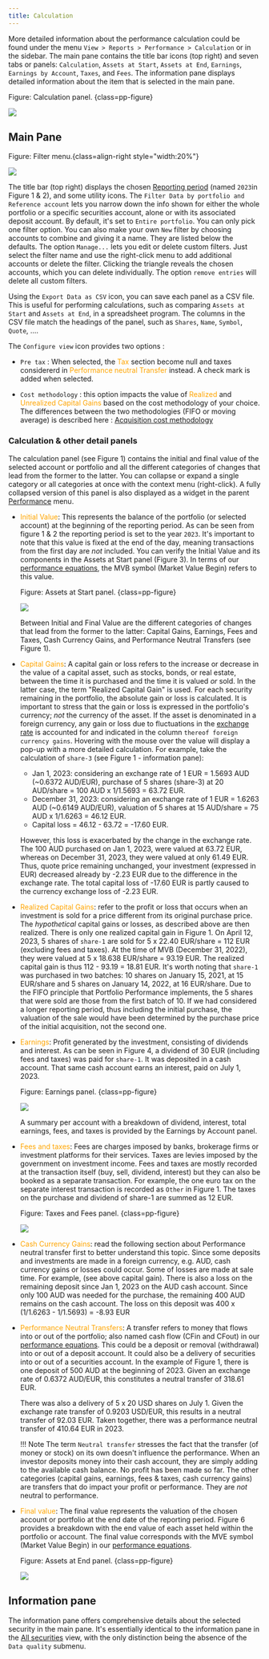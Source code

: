 ```yaml
---
title: Calculation
---
```


More detailed information about the performance calculation could be found under the menu `View > Reports > Performance > Calculation` or in the sidebar. The main pane contains the title bar icons (top right) and seven tabs or panels: `Calculation`, `Assets at Start`, `Assets at End`, `Earnings`, `Earnings by Account`, `Taxes`, and `Fees`. The information pane displays detailed information about the item that is selected in the main pane.

Figure: Calculation panel. {class=pp-figure}

![](images/calculation-main-panel.svg) 

## Main Pane

Figure: Filter menu.{class=align-right style="width:20%"}

![](images/calculation-filter.png)

The title bar (top right) displays the chosen [Reporting period](../../../../concepts/reporting-period.md) (named `2023`in Figure 1 & 2), and some utility icons. The `Filter Data by portfolio and Reference account` lets you narrow down the info shown for either the whole portfolio or a specific securities account, alone or with its associated deposit account. By default, it's set to `Entire portfolio`. You can only pick one filter option. You can also make your own `New` filter by choosing accounts to combine and giving it a name. They are listed below the defaults. The option `Manage...` lets you edit or delete custom filters. Just select the filter name and use the right-click menu to add additional accounts or delete the filter. Clicking the triangle reveals the chosen accounts, which you can delete individually. The option `remove entries` will delete all custom filters.
    
Using the `Export Data as CSV` icon, you can save each panel as a CSV file. This is useful for performing calculations, such as comparing `Assets at Start` and `Assets at End`, in a spreadsheet program. The columns in the CSV file match the headings of the panel, such as `Shares`, `Name`, `Symbol`, `Quote`, ....

The `Configure view` icon provides two options :

- `Pre tax` : When selected, the <span style="color:orange">Tax</span> section become null and taxes considererd in <span style="color:orange">Performance neutral Transfer</span> instead. A check mark is added when selected.

- `Cost methodology` : this option impacts the value of <span style="color:orange">Realized</span> and <span style="color:orange">Unrealized Capital Gains</span> based on the cost methodology of your choice. The differences between the two methodologies (FIFO or moving average) is described here : [Acquisition cost methodology](../../../../concepts/cost-methodology.md)

### Calculation & other detail panels

The calculation panel (see Figure 1) contains the initial and final value of the selected account or portfolio and all the different categories of changes that lead from the former to the latter. You can collapse or expand a single category or all categories at once with the context menu (right-click). A fully collapsed version of this panel is also displayed as a widget in the parent [Performance](./index.md) menu. 

- <span style="color:orange">Initial Value</span>: This represents the balance of the portfolio (or selected account) at the beginning of the reporting period. As can be seen from figure 1 & 2 the reporting period is set to the year `2023`.  It's important to note that this value is fixed at the end of the day, meaning transactions from the first day are *not* included. You can verify the Initial Value and its components in the Assets at Start panel (Figure 3). In terms of our [performance equations](../../../../concepts/performance/index.md), the MVB symbol (Market Value Begin) refers to this value.

    Figure: Assets at Start panel. {class=pp-figure}

    ![](images/calculation-assets-start.png)

    Between Initial and Final Value are the different categories of changes that lead from the former to the latter: Capital Gains, Earnings, Fees and Taxes, Cash Currency Gains, and Performance Neutral Transfers (see Figure 1).


- <span style="color:orange">Capital Gains</span>: A capital gain or loss refers to the increase or decrease in the value of a capital asset, such as stocks, bonds, or real estate, between the time it is purchased and the time it is valued *or* sold. In the latter case, the term "Realized Capital Gain" is used. For each security remaining in the portfolio, the absolute gain or loss is calculated. It is important to stress that the gain or loss is expressed in the portfolio's currency; *not* the currency of the asset. If the asset is denominated in a foreign currency, any gain or loss due to fluctuations in the [exchange rate](../../../file/currency.md) is accounted for and indicated in the column `thereof foreign currency gains`. Hovering with the mouse over the value will display a pop-up with a more detailed calculation. For example, take the calculation of `share-3` (see Figure 1 - information pane):

    - Jan 1, 2023: considering an exchange rate of 1 EUR = 1.5693 AUD (~0.6372 AUD/EUR), purchase of 5 shares (share-3) at 20 AUD/share = 100 AUD x 1/1.5693 = 63.72 EUR.
    - December 31, 2023: considering an exchange rate of 1 EUR = 1.6263 AUD (~0.6149 AUD/EUR), valuation of 5 shares at 15 AUD/share = 75 AUD x 1/1.6263 = 46.12 EUR.
    - Capital loss = 46.12 - 63.72 = -17.60 EUR.

    However, this loss is exacerbated by the change in the exchange rate. The 100 AUD purchased on Jan 1, 2023, were valued at 63.72 EUR, whereas on December 31, 2023, they were valued at only 61.49 EUR. Thus, quote price remaining unchanged, your investment (expressed in EUR) decreased already by -2.23 EUR due to the difference in the exchange rate. The total capital loss of -17.60 EUR is partly caused to the currency exchange loss of -2.23 EUR.
    
- <span style="color:orange">Realized Capital Gains</span>: refer to the profit or loss that occurs when an investment is sold for a price different from its original purchase price. The *hypothetical* capital gains or losses, as described above are then realized. There is only one realized capital gain in Figure 1. On April 12, 2023, 5 shares of `share-1` are sold for 5 x 22.40 EUR/share = 112 EUR (excluding fees and taxes). At the time of MVB (December 31, 2022), they were valued at 5 x 18.638 EUR/share = 93.19 EUR. The realized capital gain is thus 112 - 93.19 = 18.81 EUR. It's worth noting that `share-1` was purchased in two batches: 10 shares on January 15, 2021, at 15 EUR/share and 5 shares on January 14, 2022, at 16 EUR/share. Due to the FIFO principle that Portfolio Performance implements, the 5 shares that were sold are those from the first batch of 10. If we had considered a longer reporting period, thus including the initial purchase, the valuation of the sale would have been determined by the purchase price of the initial acquisition, not the second one.

- <span style="color:orange">Earnings</span>: Profit generated by the investment, consisting of dividends and interest. As can be seen in Figure 4, a dividend of 30 EUR (including fees and taxes) was paid for `share-1`. It was deposited in a cash account. That same cash account earns an interest, paid on July 1, 2023.

     Figure: Earnings panel. {class=pp-figure}

    ![](images/calculation-earnings.png)

    A summary per account with a breakdown of dividend, interest, total earnings, fees, and taxes is provided by the Earnings by Account panel.

- <span style="color:orange">Fees and taxes</span>: Fees are charges imposed by banks, brokerage firms or investment platforms for their services. Taxes are levies imposed by the government on investment income. Fees and taxes are mostly recorded at the transaction itself (buy, sell, dividend, interest) but they can also be booked as a separate transaction.  For example, the one euro tax on the separate interest transaction is recorded as `Other` in Figure 1. The taxes on the purchase and dividend of share-1 are summed as 12 EUR.

     Figure: Taxes and Fees panel. {class=pp-figure}

    ![](images/calculation-taxes-fees.svg)

- <span style="color:orange">Cash Currency Gains</span>: read the following section about Performance neutral transfer first to better understand this topic. Since some deposits and investments are made in a foreign currency, e.g. AUD, cash currency gains or losses could occur. Some of losses are made at sale time. For example,  (see above capital gain). There is also a loss on the remaining deposit since Jan 1, 2023 on the AUD cash account. Since only 100 AUD was needed for the purchase, the remaining 400 AUD remains on the cash account. The loss on this deposit was 400 x (1/1.6263 - 1/1.5693) = -8.93 EUR

- <span style="color:orange">Performance Neutral Transfers</span>: A transfer refers to money that flows into or out of the portfolio; also named cash flow (CFin and CFout) in our [performance equations](../../../../concepts/performance/index.md).  This could be a deposit or removal (withdrawal) into or out of a deposit account. It could also be a delivery of securities into or out of a securities account. In the example of Figure 1, there is one deposit of 500 AUD at the beginning of 2023. Given an exchange rate of 0.6372 AUD/EUR, this constitutes a neutral transfer of 318.61 EUR.

    There was also a delivery of 5 x 20 USD shares on July 1. Given the exchange rate transfer of 0.9203 USD/EUR, this results in a neutral transfer of 92.03 EUR. Taken together, there was a performance neutral transfer of 410.64 EUR in 2023.

    !!! Note
        The term `Neutral transfer` stresses the fact that the transfer (of money or stock) on its own doesn't influence the performance. When an investor deposits money into their cash account, they are simply adding to the available cash balance. No profit has been made so far. The other categories (capital gains, earnings, fees & taxes, cash currency gains) are transfers that do impact your profit or performance. They are *not* neutral to performance.

- <span style="color:orange">Final value</span>: The final value represents the valuation of the chosen account or portfolio at the end date of the reporting period. Figure 6 provides a breakdown with the end value of each asset held within the portfolio or account. The final value corresponds with the MVE symbol (Market Value Begin) in our [performance equations](../../../../concepts/performance/index.md).

    Figure: Assets at End panel. {class=pp-figure}

    ![](images/calculation-assets-end.png)

## Information pane

The information pane offers comprehensive details about the selected security in the main pane. It's essentially identical to the information pane in the [All securities](../../securities/all-securities.md#information-pane) view, with the only distinction being the absence of the `Data quality` submenu.
